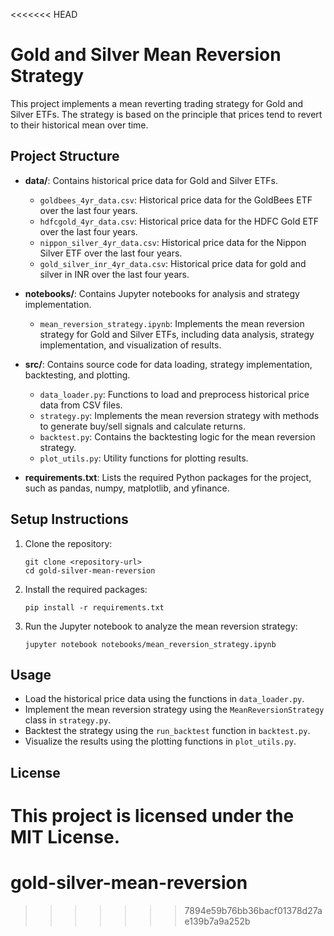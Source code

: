 <<<<<<< HEAD
# Gold and Silver Mean Reversion Strategy

This project implements a mean reverting trading strategy for Gold and Silver ETFs. The strategy is based on the principle that prices tend to revert to their historical mean over time. 

## Project Structure

- **data/**: Contains historical price data for Gold and Silver ETFs.
  - `goldbees_4yr_data.csv`: Historical price data for the GoldBees ETF over the last four years.
  - `hdfcgold_4yr_data.csv`: Historical price data for the HDFC Gold ETF over the last four years.
  - `nippon_silver_4yr_data.csv`: Historical price data for the Nippon Silver ETF over the last four years.
  - `gold_silver_inr_4yr_data.csv`: Historical price data for gold and silver in INR over the last four years.

- **notebooks/**: Contains Jupyter notebooks for analysis and strategy implementation.
  - `mean_reversion_strategy.ipynb`: Implements the mean reversion strategy for Gold and Silver ETFs, including data analysis, strategy implementation, and visualization of results.

- **src/**: Contains source code for data loading, strategy implementation, backtesting, and plotting.
  - `data_loader.py`: Functions to load and preprocess historical price data from CSV files.
  - `strategy.py`: Implements the mean reversion strategy with methods to generate buy/sell signals and calculate returns.
  - `backtest.py`: Contains the backtesting logic for the mean reversion strategy.
  - `plot_utils.py`: Utility functions for plotting results.

- **requirements.txt**: Lists the required Python packages for the project, such as pandas, numpy, matplotlib, and yfinance.

## Setup Instructions

1. Clone the repository:
   ```
   git clone <repository-url>
   cd gold-silver-mean-reversion
   ```

2. Install the required packages:
   ```
   pip install -r requirements.txt
   ```

3. Run the Jupyter notebook to analyze the mean reversion strategy:
   ```
   jupyter notebook notebooks/mean_reversion_strategy.ipynb
   ```

## Usage

- Load the historical price data using the functions in `data_loader.py`.
- Implement the mean reversion strategy using the `MeanReversionStrategy` class in `strategy.py`.
- Backtest the strategy using the `run_backtest` function in `backtest.py`.
- Visualize the results using the plotting functions in `plot_utils.py`.

## License

This project is licensed under the MIT License.
=======
# gold-silver-mean-reversion
>>>>>>> 7894e59b76bb36bacf01378d27ae139b7a9a252b
